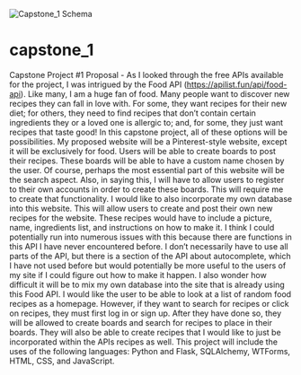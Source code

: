 ![Capstone_1 Schema](https://user-images.githubusercontent.com/91699314/158044295-102581cd-fb7c-40b0-8fa6-00318c5b84a3.PNG)
# capstone_1

Capstone Project #1 Proposal - 
	As I looked through the free APIs available for the project, I was intrigued by the Food API (https://apilist.fun/api/food-api). Like many, I am a huge fan of food. Many people want to discover new recipes they can fall in love with. For some, they want recipes for their new diet; for others, they need to find recipes that don’t contain certain ingredients they or a loved one is allergic to; and, for some, they just want recipes that taste good! In this capstone project, all of these options will be possibilities. 
	My proposed website will be a Pinterest-style website, except it will be exclusively for food. Users will be able to create boards to post their recipes. These boards will be able to have a custom name chosen by the user. Of course, perhaps the most essential part of this website will be the search aspect. Also, in saying this, I will have to allow users to register to their own accounts in order to create these boards. This will require me to create that functionality. 
	I would like to also incorporate my own database into this website. This will allow users to create and post their own new recipes for the website. These recipes would have to include a picture, name, ingredients list, and instructions on how to make it. I think I could potentially run into numerous issues with this because there are functions in this API I have never encountered before. I don’t necessarily have to use all parts of the API, but there is a section of the API about autocomplete, which I have not used before but would potentially be more useful to the users of my site if I could figure out how to make it happen. I also wonder how difficult it will be to mix my own database into the site that is already using this Food API.
	I would like the user to be able to look at a list of random food recipes as a homepage. However, if they want to search for recipes or click on recipes, they must first log in or sign up. After they have done so, they will be allowed to create boards and search for recipes to place in their boards. They will also be able to create recipes that I would like to just be incorporated within the APIs recipes as well. This project will include the uses of the following languages: Python and Flask, SQLAlchemy, WTForms, HTML, CSS, and JavaScript. 
